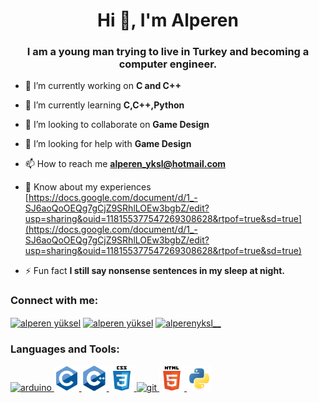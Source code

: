 <h1 align="center">Hi 👋, I'm Alperen</h1>
<h3 align="center">I am a young man trying to live in Turkey and becoming a computer engineer.</h3>

- 🔭 I’m currently working on **C and C++**

- 🌱 I’m currently learning **C,C++,Python**

- 👯 I’m looking to collaborate on **Game Design**

- 🤝 I’m looking for help with **Game Design**

- 📫 How to reach me **alperen_yksl@hotmail.com**

- 📄 Know about my experiences [https://docs.google.com/document/d/1_-SJ6aoQoOEQg7gCjZ9SRhlLOEw3bgbZ/edit?usp=sharing&ouid=118155377547269308628&rtpof=true&sd=true](https://docs.google.com/document/d/1_-SJ6aoQoOEQg7gCjZ9SRhlLOEw3bgbZ/edit?usp=sharing&ouid=118155377547269308628&rtpof=true&sd=true)

- ⚡ Fun fact **I still say nonsense sentences in my sleep at night.**

<h3 align="left">Connect with me:</h3>
<p align="left">
<a href="https://linkedin.com/in/alperen yüksel" target="blank"><img align="center" src="https://raw.githubusercontent.com/rahuldkjain/github-profile-readme-generator/master/src/images/icons/Social/linked-in-alt.svg" alt="alperen yüksel" height="30" width="40" /></a>
<a href="https://fb.com/alperen yüksel" target="blank"><img align="center" src="https://raw.githubusercontent.com/rahuldkjain/github-profile-readme-generator/master/src/images/icons/Social/facebook.svg" alt="alperen yüksel" height="30" width="40" /></a>
<a href="https://instagram.com/alperenyksl__" target="blank"><img align="center" src="https://raw.githubusercontent.com/rahuldkjain/github-profile-readme-generator/master/src/images/icons/Social/instagram.svg" alt="alperenyksl__" height="30" width="40" /></a>
</p>

<h3 align="left">Languages and Tools:</h3>
<p align="left"> <a href="https://www.arduino.cc/" target="_blank" rel="noreferrer"> <img src="https://cdn.worldvectorlogo.com/logos/arduino-1.svg" alt="arduino" width="40" height="40"/> </a> <a href="https://www.cprogramming.com/" target="_blank" rel="noreferrer"> <img src="https://raw.githubusercontent.com/devicons/devicon/master/icons/c/c-original.svg" alt="c" width="40" height="40"/> </a> <a href="https://www.w3schools.com/cpp/" target="_blank" rel="noreferrer"> <img src="https://raw.githubusercontent.com/devicons/devicon/master/icons/cplusplus/cplusplus-original.svg" alt="cplusplus" width="40" height="40"/> </a> <a href="https://www.w3schools.com/css/" target="_blank" rel="noreferrer"> <img src="https://raw.githubusercontent.com/devicons/devicon/master/icons/css3/css3-original-wordmark.svg" alt="css3" width="40" height="40"/> </a> <a href="https://git-scm.com/" target="_blank" rel="noreferrer"> <img src="https://www.vectorlogo.zone/logos/git-scm/git-scm-icon.svg" alt="git" width="40" height="40"/> </a> <a href="https://www.w3.org/html/" target="_blank" rel="noreferrer"> <img src="https://raw.githubusercontent.com/devicons/devicon/master/icons/html5/html5-original-wordmark.svg" alt="html5" width="40" height="40"/> </a> <a href="https://www.python.org" target="_blank" rel="noreferrer"> <img src="https://raw.githubusercontent.com/devicons/devicon/master/icons/python/python-original.svg" alt="python" width="40" height="40"/> </a> </p>

